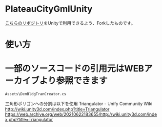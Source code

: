 # PlateauCityGmlUnity
[こちらのリポジトリ](https://github.com/ksasao/PlateauCityGmlSharp)をUnityで利用できるよう、Forkしたものです。


# 使い方




# 一部のソースコードの引用元はWEBアーカイブより参照できます
`Assets\DemBldgTranCreator.cs`

三角形ポリゴンへの分割は以下を使用
Triangulator - Unify Community Wiki
http://wiki.unity3d.com/index.php?title=Triangulator
https://web.archive.org/web/20210622183655/http://wiki.unity3d.com/index.php?title=Triangulator


